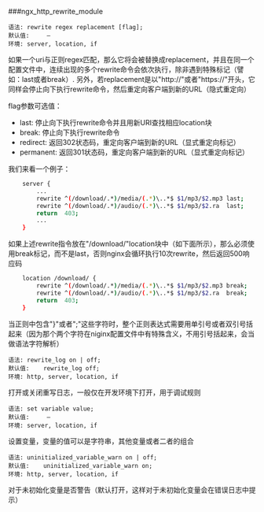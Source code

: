 ###ngx_http_rewrite_module

	语法:	rewrite regex replacement [flag];
	默认值:	 —
	环境:	server, location, if

如果一个uri与正则regex匹配，那么它将会被替换成replacement，并且在同一个配置文件中，连续出现的多个rewrite命令会依次执行，除非遇到特殊标记（譬如：last或者break）. 另外，若replacement是以"http://"或者"https://"开头，它同样会停止向下执行rewrite命令，然后重定向客户端到新的URL（隐式重定向）  

flag参数可选值：

 * last:  停止向下执行rewrite命令并且用新URI查找相应location块  
 * break:  停止向下执行rewrite命令  
 * redirect:  返回302状态码，重定向客户端到新的URL（显式重定向标记）  
 * permanent:  返回301状态码，重定向客户端到新的URL（显式重定向标记）  

我们来看一个例子：

```sh
	server {
	    ...
	    rewrite ^(/download/.*)/media/(.*)\..*$ $1/mp3/$2.mp3 last;
	    rewrite ^(/download/.*)/audio/(.*)\..*$ $1/mp3/$2.ra  last;
	    return  403;
	    ...
	}
```

如果上述rewrite指令放在"/download/"location块中（如下面所示），那么必须使用break标记，而不是last，否则nginx会循环执行10次rewrite，然后返回500响应码

```sh
	location /download/ {
	    rewrite ^(/download/.*)/media/(.*)\..*$ $1/mp3/$2.mp3 break;
	    rewrite ^(/download/.*)/audio/(.*)\..*$ $1/mp3/$2.ra  break;
	    return  403;
	}
```

当正则中包含"}"或者";"这些字符时，整个正则表达式需要用单引号或者双引号括起来（因为那个两个字符在niginx配置文件中有特殊含义，不用引号括起来，会当做语法字符解析）


	语法:	rewrite_log on | off;
	默认值:	rewrite_log off;
	环境:	http, server, location, if

打开或关闭重写日志，一般仅在开发环境下打开，用于调试规则

	语法:	set variable value;
	默认值:	 —
	环境:	server, location, if

设置变量，变量的值可以是字符串，其他变量或者二者的组合

	语法:	uninitialized_variable_warn on | off;
	默认值:	uninitialized_variable_warn on;
	环境:	http, server, location, if

对于未初始化变量是否警告（默认打开，这样对于未初始化变量会在错误日志中提示）
